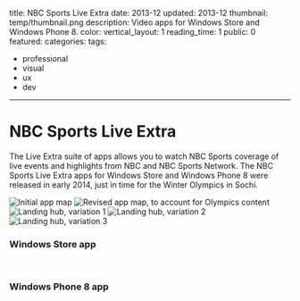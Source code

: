 title: NBC Sports Live Extra
date: 2013-12
updated: 2013-12
thumbnail: temp/thumbnail.png
description: Video apps for Windows Store and Windows Phone 8.
color:
vertical_layout: 1
reading_time: 1
public: 0
featured:
categories:
tags:
- professional
- visual
- ux
- dev
---

# NBC Sports Live Extra

The Live Extra suite of apps allows you to watch NBC Sports coverage of live events and highlights from NBC and NBC Sports Network. The NBC Sports Live Extra apps for Windows Store and Windows Phone 8 were released in early 2014, just in time for the Winter Olympics in Sochi.

<img class="default bordered rounded" src="app-map-1.png" alt="Initial app map">
<img class="default bordered rounded" src="app-map-2.png" alt="Revised app map, to account for Olympics content">

<img class="default bordered rounded" src="hub-featured-1.jpg" alt="Landing hub, variation 1">
<img class="default bordered rounded" src="hub-featured-2.jpg" alt="Landing hub, variation 2">
<img class="default bordered rounded" src="hub-featured-3.jpg" alt="Landing hub, variation 3">

### Windows Store app

<img class="wide" src="tablet-nbc-olympics.png" alt="">
<img class="wide" src="tablet-nbc-sports.png" alt="">
<img class="wide" src="tablet-navbar.png" alt="">

### Windows Phone 8 app

<img class="default" src="wp8-featured.png" alt="">
<img class="default" src="wp8-live.png" alt="">
<img class="default" src="wp8-menu.png" alt="">
<img class="default" src="wp8-video.png" alt="">
